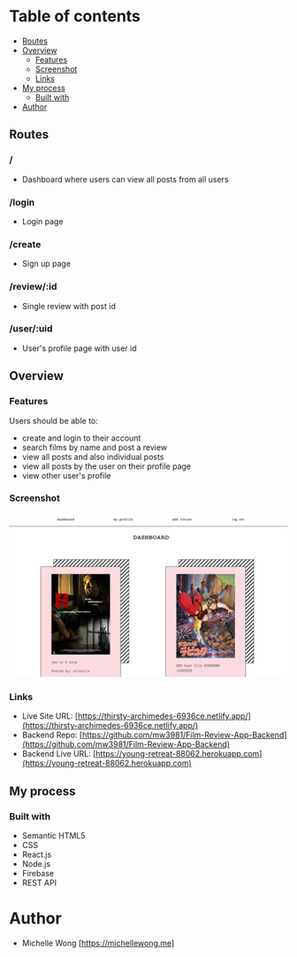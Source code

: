 # Table of contents

- [Routes](#routes)
- [Overview](#overview)
  - [Features](#features)
  - [Screenshot](#screenshot)
  - [Links](#links)
- [My process](#my-process)
  - [Built with](#built-with)
- [Author](#author)

## Routes

### /

- Dashboard where users can view all posts from all users

### /login

- Login page

### /create

- Sign up page

### /review/:id

- Single review with post id

### /user/:uid

- User's profile page with user id

## Overview

### Features

Users should be able to:

- create and login to their account
- search films by name and post a review
- view all posts and also individual posts
- view all posts by the user on their profile page
- view other user's profile

### Screenshot

![](public/film-preview.png)

### Links

- Live Site URL: [https://thirsty-archimedes-6936ce.netlify.app/](https://thirsty-archimedes-6936ce.netlify.app/)
- Backend Repo: [https://github.com/mw3981/Film-Review-App-Backend](https://github.com/mw3981/Film-Review-App-Backend)
- Backend Live URL: [https://young-retreat-88062.herokuapp.com](https://young-retreat-88062.herokuapp.com)

## My process

### Built with

- Semantic HTML5
- CSS
- React.js
- Node.js
- Firebase
- REST API

# Author

- Michelle Wong [https://michellewong.me]
